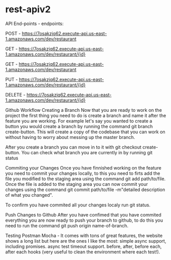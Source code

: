 # rest-apiv2
API End-points -
endpoints:
 
  POST - https://7osakzjq62.execute-api.us-east-1.amazonaws.com/dev/restaurant
  
  GET - https://7osakzjq62.execute-api.us-east-1.amazonaws.com/dev/restaurant/{id}
  
  GET - https://7osakzjq62.execute-api.us-east-1.amazonaws.com/dev/restaurant
  
  PUT - https://7osakzjq62.execute-api.us-east-1.amazonaws.com/dev/restaurant/{id}
  
  DELETE - https://7osakzjq62.execute-api.us-east-1.amazonaws.com/dev/restaurant/{id}

Github Workflow
Creating a Branch
Now that you are ready to work on the project the first thing you need to do is create a branch and name it after the feature you are working. For example let's say you wanted to create a button you would create a branch by running the command git branch create-button. This will create a copy of the codebase that you can work on without having to worry about messing up the master branch.

After you create a branch you can move in to it with git checkout create-button. You can check what branch you are currently in by running git status

Commiting your Changes
Once you have finnished working on the feature you need to commit your changes locally, to this you need to firts add the file you modified to the staging area using the command git add path/to/file. Once the file is added to the staging area you can now commit your changes using the command git commit path/to/file -m"detailed description of what you changed".

To confirm you have commited all your changes localy run git status.

Push Changes to Github
After you have confimed that you have commited everything you are now ready to push your branch to github, to do this you need to run the command git push origin name-of-branch.

Testing 
Postman 
Mocha - It comes with tons of great features, the website shows a long list but here are the ones I like the most:
simple async support, including promises.
async test timeout support.
before, after, before each, after each hooks (very useful to clean the environment where each test!).
